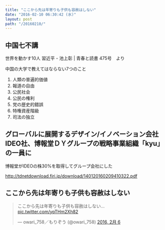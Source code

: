 ```yaml
---
title: "ここから先は年寄りも子供も容赦はしない"
date: "2016-02-10 06:30:42 (水)"
layout: post
path: "/20160210/"
---
```


## 中国七不講

世界を動かす10人 習近平 - 池上彰 | 青春と読書 475号　より

中国の大学で教えてはならない7つのこと

>
  1. 人類の普遍的価値
  2. 報道の自由
  3. 公民社会
  4. 公民の権利
  5. 党の歴史的錯誤
  6. 特権資産階級
  7. 司法の独立

## グローバルに展開するデザイン/イノベーション会社 IDEO社、博報堂ＤＹグループの戦略事業組織「kyu」の一員に

博報堂がIDEOの株30%を取得してグループ会社にした

http://tdnetdownload.firi.jp/download/140120160209410322.pdf

## ここから先は年寄りも子供も容赦はしない

<blockquote class="twitter-tweet" data-lang="ja"><p lang="ja" dir="ltr">ここから先は年寄りも子供も容赦はしない… <a href="https://t.co/ypTHm2Xh82">pic.twitter.com/ypTHm2Xh82</a></p>&mdash; owari_758／もりぞう (@owari_758) <a href="https://twitter.com/owari_758/status/695830718388113408">2016, 2月 6</a></blockquote>
